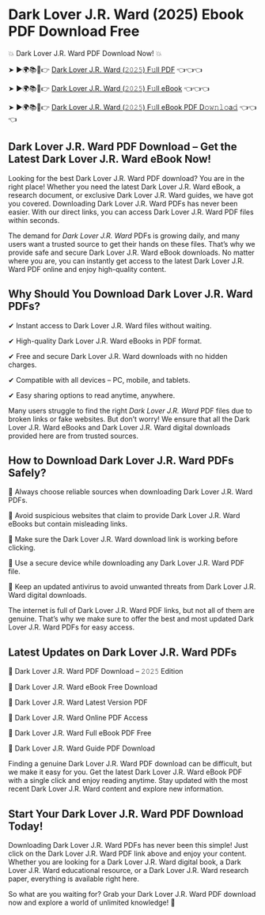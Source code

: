 # Dark Lover J.R. Ward (2025) Ebook PDF Download Free

💥 Dark Lover J.R. Ward PDF Download Now! 💥

➤ ►🌍📚📱👉 [Dark Lover J.R. Ward (𝟸𝟶𝟸𝟻) F𝚞ll PDF](https://getpdf.xyz/dark-lover-j.r.-ward) 👈👈👈


➤ ►🌍📚📱👉 [Dark Lover J.R. Ward (𝟸𝟶𝟸𝟻) F𝚞ll eBook](https://getpdf.xyz/dark-lover-j.r.-ward) 👈👈👈


➤ ►🌍📚📱👉 [Dark Lover J.R. Ward (𝟸𝟶𝟸𝟻) F𝚞ll eBook PDF D𝚘𝚠𝚗𝚕𝚘a𝚍](https://getpdf.xyz/dark-lover-j.r.-ward) 👈👈👈


## Dark Lover J.R. Ward PDF Download – Get the Latest Dark Lover J.R. Ward eBook Now!

Looking for the best Dark Lover J.R. Ward PDF download? You are in the right place! Whether you need the latest Dark Lover J.R. Ward eBook, a research document, or exclusive Dark Lover J.R. Ward guides, we have got you covered. Downloading Dark Lover J.R. Ward PDFs has never been easier. With our direct links, you can access Dark Lover J.R. Ward PDF files within seconds.

The demand for *Dark Lover J.R. Ward* PDFs is growing daily, and many users want a trusted source to get their hands on these files. That’s why we provide safe and secure Dark Lover J.R. Ward eBook downloads. No matter where you are, you can instantly get access to the latest Dark Lover J.R. Ward PDF online and enjoy high-quality content.

## Why Should You Download Dark Lover J.R. Ward PDFs?

✔ Instant access to Dark Lover J.R. Ward files without waiting.

✔ High-quality Dark Lover J.R. Ward eBooks in PDF format.

✔ Free and secure Dark Lover J.R. Ward downloads with no hidden charges.

✔ Compatible with all devices – PC, mobile, and tablets.

✔ Easy sharing options to read anytime, anywhere.

Many users struggle to find the right *Dark Lover J.R. Ward* PDF files due to broken links or fake websites. But don’t worry! We ensure that all the Dark Lover J.R. Ward eBooks and Dark Lover J.R. Ward digital downloads provided here are from trusted sources.

## How to Download Dark Lover J.R. Ward PDFs Safely?

📌 Always choose reliable sources when downloading Dark Lover J.R. Ward PDFs.

📌 Avoid suspicious websites that claim to provide Dark Lover J.R. Ward eBooks but contain misleading links.

📌 Make sure the Dark Lover J.R. Ward download link is working before clicking.

📌 Use a secure device while downloading any Dark Lover J.R. Ward PDF file.

📌 Keep an updated antivirus to avoid unwanted threats from Dark Lover J.R. Ward digital downloads.

The internet is full of Dark Lover J.R. Ward PDF links, but not all of them are genuine. That’s why we make sure to offer the best and most updated Dark Lover J.R. Ward PDFs for easy access.

## Latest Updates on Dark Lover J.R. Ward PDFs

🔹 Dark Lover J.R. Ward PDF Download – 𝟸𝟶𝟸𝟻 Edition

🔹 Dark Lover J.R. Ward eBook Free Download

🔹 Dark Lover J.R. Ward Latest Version PDF

🔹 Dark Lover J.R. Ward Online PDF Access

🔹 Dark Lover J.R. Ward Full eBook PDF Free

🔹 Dark Lover J.R. Ward Guide PDF Download

Finding a genuine Dark Lover J.R. Ward PDF download can be difficult, but we make it easy for you. Get the latest Dark Lover J.R. Ward eBook PDF with a single click and enjoy reading anytime. Stay updated with the most recent Dark Lover J.R. Ward content and explore new information.

## Start Your Dark Lover J.R. Ward PDF Download Today!

Downloading Dark Lover J.R. Ward PDFs has never been this simple! Just click on the Dark Lover J.R. Ward PDF link above and enjoy your content. Whether you are looking for a Dark Lover J.R. Ward digital book, a Dark Lover J.R. Ward educational resource, or a Dark Lover J.R. Ward research paper, everything is available right here.

So what are you waiting for? Grab your Dark Lover J.R. Ward PDF download now and explore a world of unlimited knowledge! 🚀